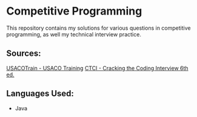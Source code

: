 # Competitive Programming
This repository contains my solutions for various questions in competitive programming, as well my technical interview practice.

## Sources:
[USACOTrain - USACO Training](http://train.usaco.org/usacogate)
[CTCI - Cracking the Coding Interview 6th ed.](https://www.amazon.com/Cracking-Coding-Interview-Programming-Questions/dp/0984782850)

## Languages Used:
- Java
